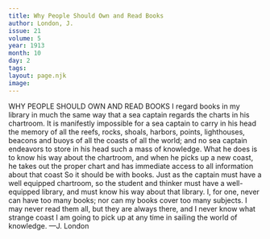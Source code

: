 ```yaml
---
title: Why People Should Own and Read Books
author: London, J.
issue: 21
volume: 5
year: 1913
month: 10
day: 2
tags:
layout: page.njk
image:
---
```

WHY PEOPLE SHOULD OWN AND READ BOOKS    I regard books in my library in much the same way that a sea captain regards the charts in his chartroom. It is manifestly impossible for a sea captain to carry in his head the memory of all the reefs, rocks, shoals, harbors, points, lighthouses, beacons and buoys of all the coasts of all the world; and no sea captain endeavors to store in his head such a mass of knowledge. What he does is to know his way about the chartroom, and when he picks up a new coast, he takes out the proper chart and has immediate access to all information about that coast So it should be with books. Just as the captain must have a well equipped chartroom, so the student and thinker must have a well-equipped library, and must know his way about that library. I, for one, never can have too many books; nor can my books cover too many subjects. I may never read them all, but they are always there, and I never know what strange coast I am going to pick up at any time in sailing the world of knowledge. —J. London 
